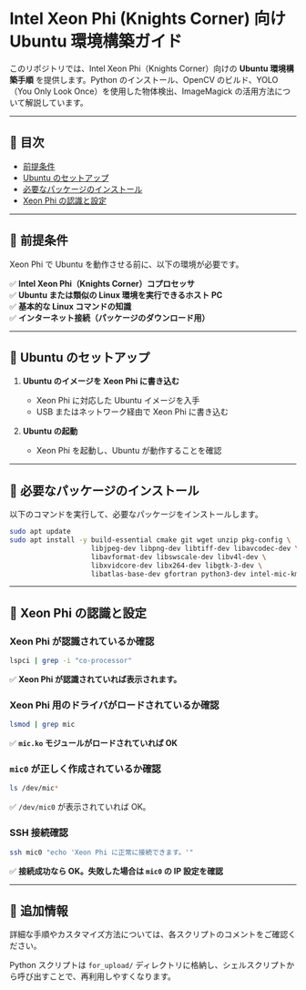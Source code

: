 # Intel Xeon Phi (Knights Corner) 向け Ubuntu 環境構築ガイド

このリポジトリでは、Intel Xeon Phi（Knights Corner）向けの **Ubuntu 環境構築手順** を提供します。Python のインストール、OpenCV のビルド、YOLO（You Only Look Once）を使用した物体検出、ImageMagick の活用方法について解説しています。

---

## 📌 目次
- [前提条件](#前提条件)
- [Ubuntu のセットアップ](#ubuntu-のセットアップ)
- [必要なパッケージのインストール](#必要なパッケージのインストール)
- [Xeon Phi の認識と設定](#xeon-phi-の認識と設定)

---

## 📌 前提条件
Xeon Phi で Ubuntu を動作させる前に、以下の環境が必要です。

✅ **Intel Xeon Phi（Knights Corner）コプロセッサ**  
✅ **Ubuntu または類似の Linux 環境を実行できるホスト PC**  
✅ **基本的な Linux コマンドの知識**  
✅ **インターネット接続（パッケージのダウンロード用）**

---

## 📌 Ubuntu のセットアップ
1. **Ubuntu のイメージを Xeon Phi に書き込む**
   - Xeon Phi に対応した Ubuntu イメージを入手
   - USB またはネットワーク経由で Xeon Phi に書き込む

2. **Ubuntu の起動**
   - Xeon Phi を起動し、Ubuntu が動作することを確認

---

## 📌 必要なパッケージのインストール
以下のコマンドを実行して、必要なパッケージをインストールします。

```bash
sudo apt update
sudo apt install -y build-essential cmake git wget unzip pkg-config \
                    libjpeg-dev libpng-dev libtiff-dev libavcodec-dev \
                    libavformat-dev libswscale-dev libv4l-dev \
                    libxvidcore-dev libx264-dev libgtk-3-dev \
                    libatlas-base-dev gfortran python3-dev intel-mic-kmod intel-mic-tools
```

---

## 📌 Xeon Phi の認識と設定
### Xeon Phi が認識されているか確認
```bash
lspci | grep -i "co-processor"
```
✅ **Xeon Phi が認識されていれば表示されます。**

### Xeon Phi 用のドライバがロードされているか確認
```bash
lsmod | grep mic
```
✅ **`mic.ko` モジュールがロードされていれば OK**

### `mic0` が正しく作成されているか確認
```bash
ls /dev/mic*
```
✅ `/dev/mic0` が表示されていれば OK。

### SSH 接続確認
```bash
ssh mic0 "echo 'Xeon Phi に正常に接続できます。'"
```
✅ **接続成功なら OK。失敗した場合は `mic0` の IP 設定を確認**

---

## 📌 追加情報
詳細な手順やカスタマイズ方法については、各スクリプトのコメントをご確認ください。

Python スクリプトは `for_upload/` ディレクトリに格納し、シェルスクリプトから呼び出すことで、再利用しやすくなります。
